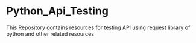 # Python_Api_Testing
This Repository contains resources for testing API using request library of python and other related resources
